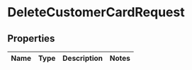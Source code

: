 
# DeleteCustomerCardRequest

## Properties
Name | Type | Description | Notes
------------ | ------------- | ------------- | -------------



